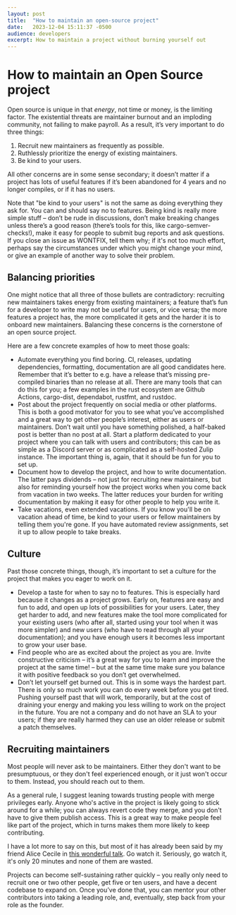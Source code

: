 ```yaml
---
layout:	post
title:	"How to maintain an open-source project"
date:	2023-12-04 15:11:37 -0500
audience: developers
excerpt: How to maintain a project without burning yourself out
---
```


# How to maintain an Open Source project

Open source is unique in that *energy*, not time or money, is the limiting factor. The existential threats are maintainer burnout and an imploding community, not failing to make payroll. As a result, it’s very important to do three things:

1. Recruit new maintainers as frequently as possible.
2. Ruthlessly prioritize the energy of existing maintainers.
3. Be kind to your users.

All other concerns are in some sense secondary; it doesn’t matter if a project has lots of useful features if it’s been abandoned for 4 years and no longer compiles, or if it has no users.

Note that "be kind to your users" is not the same as doing everything they ask for. You can and should say no to features. Being kind is really more simple stuff – don’t be rude in discussions, don’t make breaking changes unless there’s a good reason (there’s tools for this, like cargo-semver-checks!), make it easy for people to submit bug reports and ask questions. If you close an issue as WONTFIX, tell them why; if it's not too much effort, perhaps say the circumstances under which you might change your mind, or give an example of another way to solve their problem.

## Balancing priorities

One might notice that all three of those bullets are contradictory: recruiting new maintainers takes energy from existing maintainers; a feature that’s fun for a developer to write may not be useful for users, or vice versa; the more features a project has, the more complicated it gets and the harder it is to onboard new maintainers. Balancing these concerns is the cornerstone of an open source project.

Here are a few concrete examples of how to meet those goals:
- Automate everything you find boring. CI, releases, updating dependencies, formatting, documentation are all good candidates here. Remember that it’s better to e.g. have a release that’s missing pre-compiled binaries than no release at all. There are many tools that can do this for you; a few examples in the rust ecosystem are Github Actions, cargo-dist, dependabot, rustfmt, and rustdoc.
- Post about the project frequently on social media or other platforms. This is both a good motivator for you to see what you’ve accomplished and a great way to get other people’s interest, either as users or maintainers. Don’t wait until you have something polished, a half-baked post is better than no post at all. Start a platform dedicated to your project where you can talk with users and contributors; this can be as simple as a Discord server or as complicated as a self-hosted Zulip instance. The important thing is, again, that it should be fun for you to set up.
- Document how to develop the project, and how to write documentation. The latter pays dividends – not just for recruiting new maintainers, but also for reminding yourself how the project works when you come back from vacation in two weeks. The latter reduces your burden for writing documentation by making it easy for other people to help you write it.
- Take vacations, even extended vacations. If you know you'll be on vacation ahead of time, be kind to your users or fellow maintainers by telling them you're gone. If you have automated review assignments, set it up to allow people to take breaks.

## Culture

Past those concrete things, though, it’s important to set a culture for the project that makes you eager to work on it.

- Develop a taste for when to say no to features. This is especially hard because it changes as a project grows. Early on, features are easy and fun to add, and open up lots of possibilities for your users. Later, they get harder to add, and new features make the tool more complicated for your existing users (who after all, started using your tool when it was more simpler) and new users (who have to read through all your documentation); and you have enough users it becomes less important to grow your user base.
- Find people who are as excited about the project as you are. Invite constructive criticism – it’s a great way for you to learn and improve the project at the same time! – but at the same time make sure you balance it with positive feedback so you don’t get overwhelmed.
- Don’t let yourself get burned out. This is in some ways the hardest part. There is only so much work you can do every week before you get tired. Pushing yourself past that will work, temporarily, but at the cost of draining your energy and making you less willing to work on the project in the future. You are not a company and do not have an SLA to your users; if they are really harmed they can use an older release or submit a patch themselves.

## Recruiting maintainers

Most people will never ask to be maintainers. Either they don't want to be presumptuous, or they don't feel experienced enough, or it just won't occur to them. Instead, you should reach out to them.

As a general rule, I suggest leaning towards trusting people with merge privileges early. Anyone who's active in the project is likely going to stick around for a while; you can always revert code they merge, and you don't have to give them publish access. This is a great way to make people feel like part of the project, which in turns makes them more likely to keep contributing.

I have a lot more to say on this, but most of it has already been said by my friend Alice Cecile in [this wonderful talk][alice-rustconf]. Go watch it. Seriously, go watch it, it's only 20 minutes and none of them are wasted.

Projects can become self-sustaining rather quickly – you really only need to recruit one or two other people, get five or ten users, and have a decent codebase to expand on. Once you’ve done that, you can mentor your other contributors into taking a leading role, and, eventually, step back from your role as the founder.

[alice-rustconf]: https://www.youtube.com/watch?v=xM7bI2OPPLQ
